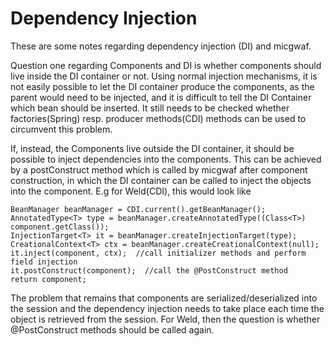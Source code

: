 Dependency Injection
====================

These are some notes regarding dependency injection (DI) and micgwaf.

Question one regarding Components and DI is whether components should live inside the DI container or not.
Using normal injection mechanisms, it is not easily possible to let the DI container produce the components, 
as the parent would need to be injected, and it is difficult to tell the DI Container which bean should be inserted.
It still needs to be checked whether factories(Spring) resp. producer methods(CDI) methods can be used to circumvent this problem.

If, instead, the Components live outside the DI container, it should be possible to inject dependencies into the components.
This can be achieved by a postConstruct method which is called by micgwaf after component construction, 
in which the DI container can be called to inject the objects into the component. E.g for Weld(CDI), this would look like

    BeanManager beanManager = CDI.current().getBeanManager();
    AnnotatedType<T> type = beanManager.createAnnotatedType((Class<T>) component.getClass());
    InjectionTarget<T> it = beanManager.createInjectionTarget(type);
    CreationalContext<T> ctx = beanManager.createCreationalContext(null);
    it.inject(component, ctx);  //call initializer methods and perform field injection
    it.postConstruct(component);  //call the @PostConstruct method
    return component;

The problem that remains that components are serialized/deserialized into the session and the dependency injection
needs to take place each time the object is retrieved from the session. For Weld, then the question is whether
@PostConstruct methods should be called again.
